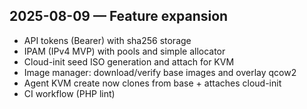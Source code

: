 ## 2025-08-09 — Feature expansion
- API tokens (Bearer) with sha256 storage
- IPAM (IPv4 MVP) with pools and simple allocator
- Cloud-init seed ISO generation and attach for KVM
- Image manager: download/verify base images and overlay qcow2
- Agent KVM create now clones from base + attaches cloud-init
- CI workflow (PHP lint)
